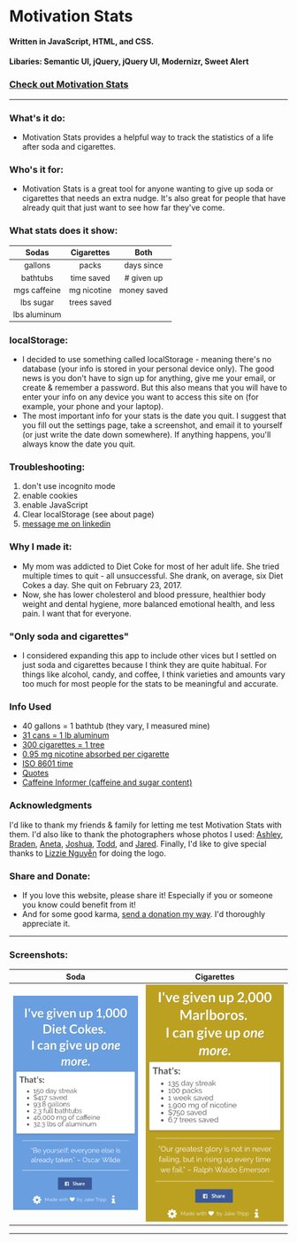 # Motivation Stats
#### Written in JavaScript, HTML, and CSS.
#### Libaries: Semantic UI, jQuery, jQuery UI, Modernizr, Sweet Alert

### [Check out Motivation Stats](http://www.motivationstats.com "Motivation Stats")   

- - - - 

### What's it do:
* Motivation Stats provides a helpful way to track the statistics of a life after soda and cigarettes. 

### Who's it for:
* Motivation Stats is a great tool for anyone wanting to give up soda or cigarettes that needs an extra nudge. It's also great for people that have already quit that just want to see how far they've come. 

### What stats does it show:
| Sodas        | Cigarettes  | Both  	   |
| :-----------:|:-----------:| :----------:|
| gallons      | packs 	     | days since  | 
| bathtubs     | time saved  | # given up  |
| mgs caffeine | mg nicotine | money saved |
| lbs sugar    | trees saved |             |
| lbs aluminum | 		     |     	       |

### localStorage:
* I decided to use something called localStorage - meaning there's no database (your info is stored in your personal device only). The good news is you don't have to sign up for anything, give me your email, or create & remember a password. But this also means that you will have to enter your info on any device you want to access this site on (for example, your phone and your laptop).
* The most important info for your stats is the date you quit. I suggest that you fill out the settings page, take a screenshot, and email it to yourself (or just write the date down somewhere). If anything happens, you'll always know the date you quit.

### Troubleshooting:
1. don't use incognito mode
2. enable cookies
3. enable JavaScript
4. Clear localStorage (see about page)
5. <a href="https://www.linkedin.com/in/jake-tripp/" target="_blank">message me on linkedin</a> 

### Why I made it:
* My mom was addicted to Diet Coke for most of her adult life. She tried multiple times to quit - all unsuccessful. She drank, on average, six Diet Cokes a day. She quit on February 23, 2017.
* Now, she has lower cholesterol and blood pressure, healthier body weight and dental hygiene, more balanced emotional health, and less pain. I want that for everyone.

### "Only soda and cigarettes"
* I considered expanding this app to include other vices but I settled on just soda and cigarettes because I think they are quite habitual. For things like alcohol, candy, and coffee, I think varieties and amounts vary too much for most people for the stats to be meaningful and accurate.

### Info Used
* 40 gallons = 1 bathtub (they vary, I measured mine)
* <a href="http://recycleusainc.com/aluminium-cans/how-many-aluminum-cans-equal-1-pound/" target="_blank">31 cans = 1 lb aluminum</a>
* <a href="http://www.cnn.com/2017/05/31/health/tobacco-environment-who-report/" target="_blank">300 cigarettes = 1 tree</a>
* <a href="https://academic.oup.com/ntr/article/15/1/255/1112360/Determination-of-Nicotine-Absorption-from-Multiple" target="_blank">0.95 mg nicotine absorbed per cigarette</a>
* <a href="https://www.iso.org/iso-8601-date-and-time-format.html" target="_blank">ISO 8601 time</a>
* <a href="https://www.addiction.com/7215/70-best-quotes-for-addiction-recovery/" target="_blank">Quotes</a>
* <a href="https://www.caffeineinformer.com/the-caffeine-database" target="_blank">Caffeine Informer (caffeine and sugar content)</a>

### Acknowledgments
I'd like to thank my friends &amp; family for letting me test Motivation Stats with them. I'd also like to thank the photographers whose photos I used: <a target="_blank" title="Ashley Knedler" href="https://unsplash.com/@aknedler">Ashley</a>, <a target="_blank" title="Braden Collum" href="https://unsplash.com/@bradencollum">Braden</a>, <a target="_blank" title="Aneta Ivanova" href="https://unsplash.com/@anetaivanova">Aneta</a>, <a target="_blank" title="Joshua Earle" href="https://unsplash.com/@joshuaearle">Joshua</a>, <a target="_blank" title="Todd Quackenbush" href="https://unsplash.com/@toddquackenbush">Todd</a>, and <a target="_blank" title="Jared Erondu" href="https://unsplash.com/@erondu">Jared</a>. Finally, I'd like to give special thanks to <a href="http://lizzienguyen.com/" target="_blank" title="Lizzie Nguy&#7877;n">Lizzie Nguy&#7877;n</a> for doing the logo.

### Share and Donate:
* If you love this website, please share it! Especially if you or someone you know could benefit from it!
* And for some good karma, [send a donation my way](https://www.paypal.com/us/home). I'd thoroughly appreciate it.

- - - - 

### Screenshots:

Soda             |  Cigarettes
:-------------------------:|:-------------------------:
![September 2017](images/soda.jpg)  |  ![Pineapple info](images/cigarettes.jpg)

- - - - 


